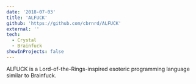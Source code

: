```yaml
---
date: '2018-07-03'
title: 'ALFUCK'
github: 'https://github.com/cbrnrd/ALFUCK'
external: ''
tech:
  - Crystal
  - Brainfuck
showInProjects: false
---
```


ALFUCK is a Lord-of-the-Rings-inspired esoteric programming language similar to Brainfuck.